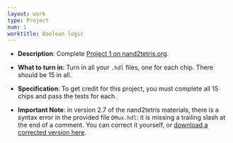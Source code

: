 ```yaml
---
layout: work
type: Project
num: 1
worktitle: Boolean logic
---
```


* **Description**: Complete [Project 1 on nand2tetris.org](https://www.nand2tetris.org/project01).

* **What to turn in**: Turn in all your `.hdl` files, one for each
  chip.  There should be 15 in all.

* **Specification**: To get credit for this project, you must complete
  all 15 chips and pass the tests for each.

* **Important Note**: in version 2.7 of the nand2tetris materials,
  there is a syntax error in the provided file `DMux.hdl`: it is
  missing a trailing slash at the end of a comment. You can correct it
  yourself, or [download a corrected version here](../static/DMux.hdl).

